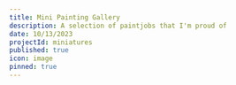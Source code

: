 ```yaml
---
title: Mini Painting Gallery
description: A selection of paintjobs that I'm proud of
date: 10/13/2023
projectId: miniatures
published: true
icon: image
pinned: true
---
```


<script>
    import GridGallery from "../lib/components/layout/GridGallery.svelte";
    import { MINIATURE_GALLERY } from "../lib/data/galleries.ts";

</script>

<br/>

<GridGallery images={MINIATURE_GALLERY}/>
